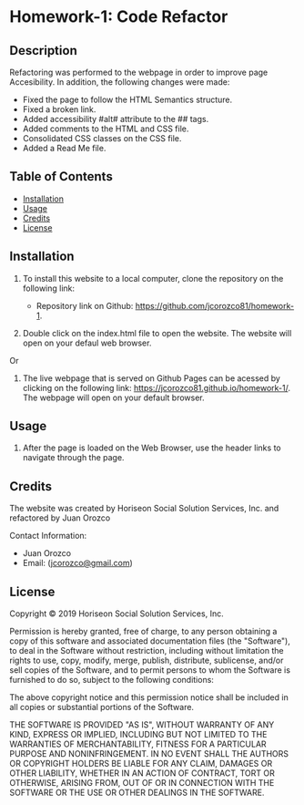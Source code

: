 # Homework-1: Code Refactor


## Description

Refactoring was performed to the webpage in order to improve page Accesibility. In addition, the following changes were made:

* Fixed the page to follow the HTML Semantics structure.
* Fixed a broken link.
* Added accessibility #alt# attribute to the #<img># tags.
* Added comments to the HTML and CSS file.
* Consolidated CSS classes on the CSS file.
* Added a Read Me file.


## Table of Contents

- [Installation](#installation)
- [Usage](#usage)
- [Credits](#credits)
- [License](#license)


## Installation

1. To install this website to a local computer, clone the repository on the following link:
 
    * Repository link on Github: https://github.com/jcorozco81/homework-1.

2. Double click on the index.html file to open the website. The website will open on your defaul web browser.

Or

1. The live webpage that is served on Github Pages can be acessed by clicking on the following link: https://jcorozco81.github.io/homework-1/. The webpage will open on your default browser.


## Usage

1. After the page is loaded on the Web Browser, use the header links to navigate through the page.

    
## Credits

The website was created by Horiseon Social Solution Services, Inc. and refactored by Juan Orozco

Contact Information:
* Juan Orozco
* Email: (jcorozco@gmail.com)


## License

Copyright © 2019 Horiseon Social Solution Services, Inc.

Permission is hereby granted, free of charge, to any person obtaining a copy
of this software and associated documentation files (the "Software"), to deal
in the Software without restriction, including without limitation the rights
to use, copy, modify, merge, publish, distribute, sublicense, and/or sell
copies of the Software, and to permit persons to whom the Software is
furnished to do so, subject to the following conditions:

The above copyright notice and this permission notice shall be included in all
copies or substantial portions of the Software.

THE SOFTWARE IS PROVIDED "AS IS", WITHOUT WARRANTY OF ANY KIND, EXPRESS OR
IMPLIED, INCLUDING BUT NOT LIMITED TO THE WARRANTIES OF MERCHANTABILITY,
FITNESS FOR A PARTICULAR PURPOSE AND NONINFRINGEMENT. IN NO EVENT SHALL THE
AUTHORS OR COPYRIGHT HOLDERS BE LIABLE FOR ANY CLAIM, DAMAGES OR OTHER
LIABILITY, WHETHER IN AN ACTION OF CONTRACT, TORT OR OTHERWISE, ARISING FROM,
OUT OF OR IN CONNECTION WITH THE SOFTWARE OR THE USE OR OTHER DEALINGS IN THE
SOFTWARE.

